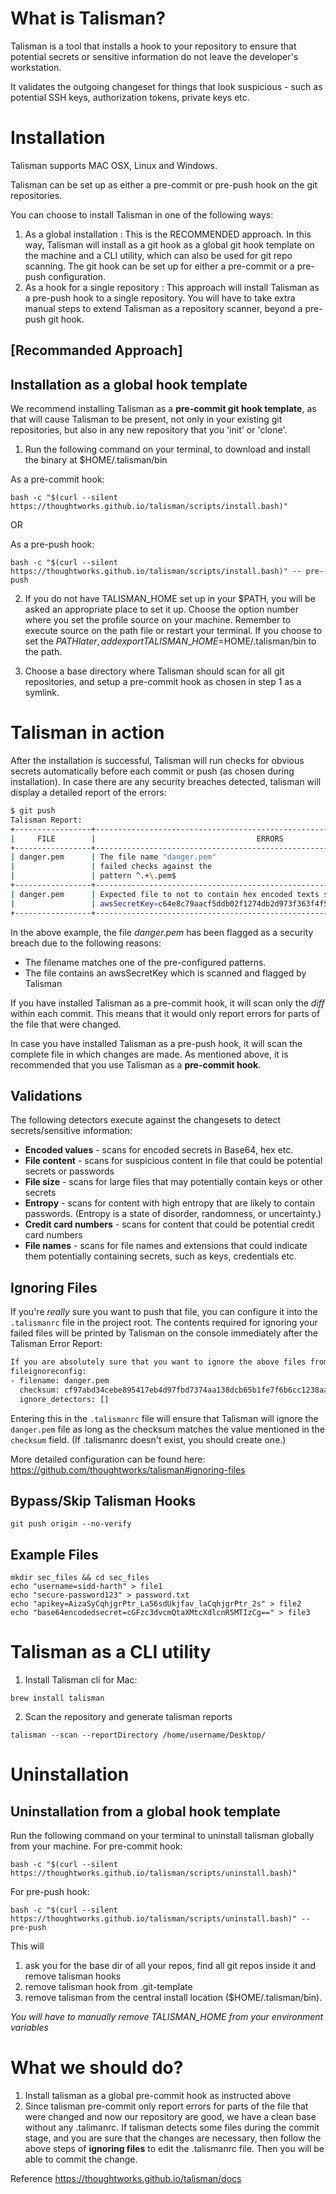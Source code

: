 # What is Talisman?
Talisman is a tool that installs a hook to your repository to ensure that potential secrets or sensitive information do not leave the developer's workstation.

It validates the outgoing changeset for things that look suspicious - such as potential SSH keys, authorization tokens, private keys etc.

# Installation
Talisman supports MAC OSX, Linux and Windows.

Talisman can be set up as either a pre-commit or pre-push hook on the git repositories.

You can choose to install Talisman in one of the following ways:

1. As a global installation : This is the RECOMMENDED approach. In this way, Talisman will install as a git hook as a global git hook template on the machine and a CLI utility, which can also be used for git repo scanning. The git hook can be set up for either a pre-commit or a pre-push configuration.
2. As a hook for a single repository : This approach will install Talisman as a pre-push hook to a single repository. You will have to take extra manual steps to extend Talisman as a repository scanner, beyond a pre-push git hook.


## [Recommanded Approach]
## Installation as a global hook template
We recommend installing Talisman as a **pre-commit git hook template**, as that will cause Talisman to be present, not only in your existing git repositories, but also in any new repository that you 'init' or 'clone'.
1. Run the following command on your terminal, to download and install the binary at $HOME/.talisman/bin

  As a pre-commit hook:

  ```
  bash -c "$(curl --silent https://thoughtworks.github.io/talisman/scripts/install.bash)"
  ```
  OR

  As a pre-push hook:

  ```
  bash -c "$(curl --silent https://thoughtworks.github.io/talisman/scripts/install.bash)" -- pre-push
  ```

2. If you do not have TALISMAN_HOME set up in your $PATH, you will be asked an appropriate place to set it up. Choose the option number where you set the profile source on your machine.
Remember to execute source on the path file or restart your terminal. If you choose to set the $PATH later, add export TALISMAN\_HOME=$HOME/.talisman/bin to the path.

3. Choose a base directory where Talisman should scan for all git repositories, and setup a pre-commit hook as chosen in step 1 as a symlink.

# Talisman in action

After the installation is successful, Talisman will run checks for obvious secrets automatically before each commit or push (as chosen during installation). In case there are any security breaches detected, talisman will display a detailed report of the errors:

```bash
$ git push
Talisman Report:
+-----------------+-------------------------------------------------------------------------------+
|     FILE        |                                    ERRORS                                     |
+-----------------+-------------------------------------------------------------------------------+
| danger.pem      | The file name "danger.pem"                                                    |
|                 | failed checks against the                                                     |
|                 | pattern ^.+\.pem$                                                             |
+-----------------+-------------------------------------------------------------------------------+
| danger.pem      | Expected file to not to contain hex encoded texts such as:                    |
|                 | awsSecretKey=c64e8c79aacf5ddb02f1274db2d973f363f4f553ab1692d8d203b4cc09692f79 |
+-----------------+-------------------------------------------------------------------------------+
```

In the above example, the file *danger.pem* has been flagged as a security breach due to the following reasons:

* The filename matches one of the pre-configured patterns.
* The file contains an awsSecretKey which is scanned and flagged by Talisman

If you have installed Talisman as a pre-commit hook, it will scan only the _diff_ within each commit. This means that it would only report errors for parts of the file that were changed.

In case you have installed Talisman as a pre-push hook, it will scan the complete file in which changes are made. As mentioned above, it is recommended that you use Talisman as a **pre-commit hook**.

## Validations
The following detectors execute against the changesets to detect secrets/sensitive information:

* **Encoded values** - scans for encoded secrets in Base64, hex etc.
* **File content** - scans for suspicious content in file that could be potential secrets or passwords
* **File size** - scans for large files that may potentially contain keys or other secrets
* **Entropy** - scans for content with high entropy that are likely to contain passwords. (Entropy is a state of disorder, randomness, or uncertainty.)
* **Credit card numbers** - scans for content that could be potential credit card numbers
* **File names** - scans for file names and extensions that could indicate them potentially containing secrets, such as keys, credentials etc.

## Ignoring Files

If you're *really* sure you want to push that file, you can configure it into the `.talismanrc` file in the project root. The contents required for ignoring your failed files will be printed by Talisman on the console immediately after the Talisman Error Report:

```bash
If you are absolutely sure that you want to ignore the above files from talisman detectors, consider pasting the following format in .talismanrc file in the project root
fileignoreconfig:
- filename: danger.pem
  checksum: cf97abd34cebe895417eb4d97fbd7374aa138dcb65b1fe7f6b6cc1238aaf4d48
  ignore_detectors: []
```
Entering this in the `.talismanrc` file will ensure that Talisman will ignore the `danger.pem` file as long as the checksum matches the value mentioned in the `checksum` field. (If .talismanrc doesn't exist, you should create one.)

More detailed configuration can be found here: 
https://github.com/thoughtworks/talisman#ignoring-files

## Bypass/Skip Talisman Hooks 
`git push origin --no-verify`

## Example Files
```
mkdir sec_files && cd sec_files
echo "username=sidd-harth" > file1
echo "secure-password123" > password.txt
echo "apikey=AizaSyCqhjgrPtr_La56sdUkjfav_laCqhjgrPtr_2s" > file2
echo "base64encodedsecret=cGFzc3dvcmQtaXMtcXdlcnR5MTIzCg==" > file3
```
# Talisman as a CLI utility
1. Install Talisman cli for Mac:
```
brew install talisman
```
2. Scan the repository and generate talisman reports
```
talisman --scan --reportDirectory /home/username/Desktop/
```

# Uninstallation
## Uninstallation from a global hook template
Run the following command on your terminal to uninstall talisman globally from your machine.
For pre-commit hook:
```
bash -c "$(curl --silent https://thoughtworks.github.io/talisman/scripts/uninstall.bash)"
```
For pre-push hook:

```
bash -c "$(curl --silent https://thoughtworks.github.io/talisman/scripts/uninstall.bash)" -- pre-push
```

This will

1. ask you for the base dir of all your repos, find all git repos inside it and remove talisman hooks
2. remove talisman hook from .git-template
3. remove talisman from the central install location ($HOME/.talisman/bin).<br>

<i>You will have to manually remove TALISMAN_HOME from your environment variables</i>

# What we should do?
1. Install talisman as a global pre-commit hook as instructed above
2. Since talisman pre-commit only report errors for parts of the file that were changed and now our repository are good, we have a clean base without any .talimanrc. If talisman detects some files during the commit stage, and you are sure that the changes are necessary, then follow the above steps of **ignoring files**  to edit the .talismanrc file. Then you will be able to commit the change.

Reference
https://thoughtworks.github.io/talisman/docs